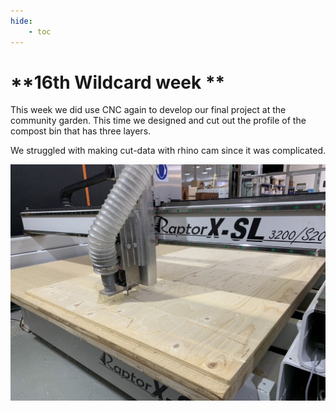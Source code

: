 ```yaml
---
hide:
    - toc
---
```


**16th Wildcard week **
===============
This week we did use CNC again to develop our final project at the community garden. This time we designed and cut out the profile of the compost bin that has three layers.

We struggled with making cut-data with rhino cam since it was complicated.

![](../images/fabacademy/week16/S__7061517.jpg)